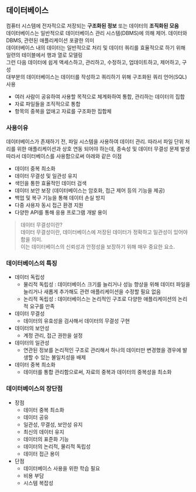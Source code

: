 ## 데이터베이스

컴퓨터 시스템에 전자적으로 저장되는 __구조화된 정보__ 또는 데이터의 __조직화된 모음__ <br>
데이터베이스는 일반적으로 데이터베이스 관리 시스템(DBMS)에 의해 제어. 데이터와 DBMS, 관련된 애플리케이션 포괄한 의미 <br>
데이터베이스 내의 데이터는 일반적으로 처리 및 데이터 쿼리를 효율적으로 하기 위해 일련의 테이블에서 행과 열로 모델링 <br>
그런 다음 데이터에 쉽게 액세스하고, 관리하고, 수정하고, 업데이트하고, 제어하고, 구성 <br>
대부분의 데이터베이스는 데이터를 작성하고 쿼리하기 위해 구조화된 쿼리 언어(SQL) 사용

- 여러 사람이 공유하여 사용할 목적으로 체계화하여 통합, 관리하는 데이터의 집합
- 자료 파일들을 조직적으로 통합
- 항목의 중복을 없애고 자료를 구조화한 집합체

### 사용이유
데이터베이스가 존재하기 전, 파일 시스템을 사용하여 데이터 관리. 따라서 파일 단위 처리를 위한 애플리케이션과 상호 연동 되어야 하는데,
종속성 및 데이터 무결성 문제 발생 <br>
따라서 데이터베이스를 사용함으로써 아래와 같은 이점

- 데이터 중복 최소화
- 데이터 무결성 및 일관성 유지
- 색인을 통한 효율적인 데이터 검색
- 데이터 보안 보장 (데이터베이스는 암호화, 접근 제어 등의 기능을 제공)
- 백업 및 복구 기능을 통해 데이터 손실 방지
- 다중 사용자 동시 접근 환경 지원
- 다양한 API를 통해 응용 프로그램 개발 용이

> 데이터 무결성이란? <br>
> 데이터 무결성이란, 데이터베이스에 저장된 데이터가 정확하고 일관성이 있어야 함을 의미. <br>
> 이는 데이터베이스의 신뢰성과 안정성을 보장하기 위해 매우 중요한 요소.

### 데이터베이스의 특징

- 데이터 독립성
  - 물리적 독립성 : 데이터베이스 크기를 늘리거나 성능 향상을 위해 데이터 파일을 늘리거나 새롭게 추가해도 관련 애플리케이션을 수정할 필요 없음
  - 논리적 독립성 : 데이터베이스는 논리적인 구조로 다양한 애플리케이션의 논리적 요구를 만족
- 데이터 무결성
  - 데이터의 유효성을 검사해서 데이터의 무결성 구현
- 데이터의 보안성
  - 계정 관리, 접근 권한을 설정
- 데이터의 일관성
  - 연관된 정보를 논리적인 구조로 관리해서 하나의 데이터만 변경했을 경우에 발생할 수 있는 불일치성을 배제
- 데이터 중복 최소화
  - 데이터를 통합 관리함으로써, 자료의 중복과 데이터의 중복성을 최소화      

### 데이터베이스의 장단점

- 장점
    - 데이터 중복 최소화
    - 데이터 공유
    - 일관성, 무결성, 보안성 유지
    - 최신의 데이터 유지
    - 데이터의 표준화 기능
    - 데이터의 논리적, 물리적 독립성
    - 데이터 접근 용이 
- 단점
    - 데이터베이스 사용을 위한 학습 필요
    - 비용 부담
    - 시스템 복잡성
